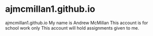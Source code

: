 # ajmcmillan1.github.io
ajmcmillan1.github.io
My name is Andrew McMillan
This account is for school work only
This account will hold assignments given to me.

